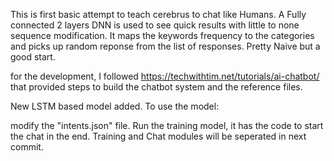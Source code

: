 This is first basic attempt to teach cerebrus to chat like Humans.
A Fully connected 2 layers DNN is used to see quick results with little to none sequence modification.
It maps the keywords frequency to the categories and picks up random reponse from the list of responses. 
Pretty Naive but a good start.

for the development, I followed https://techwithtim.net/tutorials/ai-chatbot/ that provided steps to build the chatbot system and the reference files.

New LSTM based model added. To use the model:

modify the "intents.json" file.
Run the training model, it has the code to start the chat in the end. 
Training and Chat modules will be seperated in next commit.